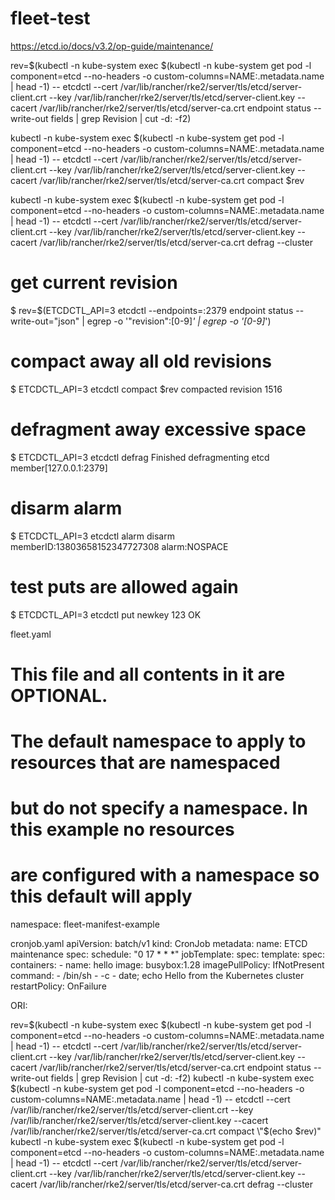# fleet-test

https://etcd.io/docs/v3.2/op-guide/maintenance/

rev=$(kubectl -n kube-system exec $(kubectl -n kube-system get pod -l component=etcd --no-headers -o custom-columns=NAME:.metadata.name | head -1) -- etcdctl --cert /var/lib/rancher/rke2/server/tls/etcd/server-client.crt --key /var/lib/rancher/rke2/server/tls/etcd/server-client.key --cacert /var/lib/rancher/rke2/server/tls/etcd/server-ca.crt endpoint status --write-out fields | grep Revision | cut -d: -f2)

kubectl -n kube-system exec $(kubectl -n kube-system get pod -l component=etcd --no-headers -o custom-columns=NAME:.metadata.name | head -1) -- etcdctl --cert /var/lib/rancher/rke2/server/tls/etcd/server-client.crt --key /var/lib/rancher/rke2/server/tls/etcd/server-client.key --cacert /var/lib/rancher/rke2/server/tls/etcd/server-ca.crt compact $rev

kubectl -n kube-system exec $(kubectl -n kube-system get pod -l component=etcd --no-headers -o custom-columns=NAME:.metadata.name | head -1) -- etcdctl --cert /var/lib/rancher/rke2/server/tls/etcd/server-client.crt --key /var/lib/rancher/rke2/server/tls/etcd/server-client.key --cacert /var/lib/rancher/rke2/server/tls/etcd/server-ca.crt defrag --cluster

# get current revision
$ rev=$(ETCDCTL_API=3 etcdctl --endpoints=:2379 endpoint status --write-out="json" | egrep -o '"revision":[0-9]*' | egrep -o '[0-9]*')
# compact away all old revisions
$ ETCDCTL_API=3 etcdctl compact $rev
compacted revision 1516
# defragment away excessive space
$ ETCDCTL_API=3 etcdctl defrag
Finished defragmenting etcd member[127.0.0.1:2379]
# disarm alarm
$ ETCDCTL_API=3 etcdctl alarm disarm
memberID:13803658152347727308 alarm:NOSPACE
# test puts are allowed again
$ ETCDCTL_API=3 etcdctl put newkey 123
OK


fleet.yaml
# This file and all contents in it are OPTIONAL.

# The default namespace to apply to resources that are namespaced
# but do not specify a namespace.  In this example no resources
# are configured with a namespace so this default will apply
namespace: fleet-manifest-example

cronjob.yaml
apiVersion: batch/v1
kind: CronJob
metadata:
  name: ETCD maintenance
spec:
  schedule: "0 17 * * *"
  jobTemplate:
    spec:
      template:
        spec:
          containers:
          - name: hello
            image: busybox:1.28
            imagePullPolicy: IfNotPresent
            command:
            - /bin/sh
            - -c
            - date; echo Hello from the Kubernetes cluster
          restartPolicy: OnFailure

ORI:

rev=$(kubectl -n kube-system exec $(kubectl -n kube-system get pod -l component=etcd --no-headers -o custom-columns=NAME:.metadata.name | head -1) -- etcdctl --cert /var/lib/rancher/rke2/server/tls/etcd/server-client.crt --key /var/lib/rancher/rke2/server/tls/etcd/server-client.key --cacert /var/lib/rancher/rke2/server/tls/etcd/server-ca.crt endpoint status --write-out fields | grep Revision | cut -d: -f2)
kubectl -n kube-system exec $(kubectl -n kube-system get pod -l component=etcd --no-headers -o custom-columns=NAME:.metadata.name | head -1) -- etcdctl --cert /var/lib/rancher/rke2/server/tls/etcd/server-client.crt --key /var/lib/rancher/rke2/server/tls/etcd/server-client.key --cacert /var/lib/rancher/rke2/server/tls/etcd/server-ca.crt compact \"$(echo $rev)\"
kubectl -n kube-system exec $(kubectl -n kube-system get pod -l component=etcd --no-headers -o custom-columns=NAME:.metadata.name | head -1) -- etcdctl --cert /var/lib/rancher/rke2/server/tls/etcd/server-client.crt --key /var/lib/rancher/rke2/server/tls/etcd/server-client.key --cacert /var/lib/rancher/rke2/server/tls/etcd/server-ca.crt defrag --cluster